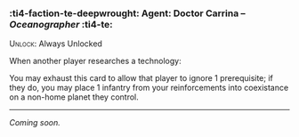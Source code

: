 ### :ti4-faction-te-deepwrought: **Agent**: Doctor Carrina – _Oceanographer_ :ti4-te:

<span style="font-variant:small-caps;">Unlock</span>: Always Unlocked

When another player researches a technology:

You may exhaust this card to allow that player to ignore 1 prerequisite; if they do, you may place 1 infantry from your reinforcements into coexistance on a non-home planet they control.

---

*Coming soon.*

